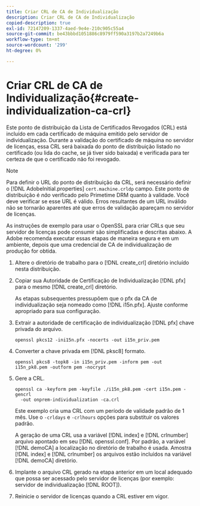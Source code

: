 ```yaml
---
title: Criar CRL de CA de Individualização
description: Criar CRL de CA de Individualização
copied-description: true
exl-id: 72147209-1337-4aed-9e4e-210c905c55a4
source-git-commit: be43bbbd1051886c8979ff590a3197b2a7249b6a
workflow-type: tm+mt
source-wordcount: '299'
ht-degree: 0%

---
```


# Criar CRL de CA de Individualização{#create-individualization-ca-crl}

Este ponto de distribuição da Lista de Certificados Revogados (CRL) está incluído em cada certificado de máquina emitido pelo servidor de individualização. Durante a validação do certificado de máquina no servidor de licenças, essa CRL será baixada do ponto de distribuição listado no certificado (ou lida do cache, se já tiver sido baixada) e verificada para ter certeza de que o certificado não foi revogado.

>[!NOTE]
>
>Para definir o URL do ponto de distribuição da CRL, será necessário definir o [!DNL AdobeInitial.properties] `cert.machine.crldp` campo. Este ponto de distribuição é *não* verificado pelo Primetime DRM quanto à validade. Você deve verificar se esse URL é válido. Erros resultantes de um URL inválido não se tornarão aparentes até que erros de validação apareçam no servidor de licenças.

As instruções de exemplo para usar o OpenSSL para criar CRLs que seu servidor de licenças pode consumir são simplificadas e descritas abaixo. A Adobe recomenda executar essas etapas de maneira segura e em um ambiente, depois que uma credencial de CA de individualização de produção for obtida.

1. Altere o diretório de trabalho para o [!DNL create_crl] diretório incluído nesta distribuição.
1. Copiar sua Autoridade de Certificação de Individualização [!DNL pfx] para o mesmo [!DNL create_crl] diretório.

   As etapas subsequentes pressupõem que o pfx da CA de individualização seja nomeado como [!DNL i15n.pfx]. Ajuste conforme apropriado para sua configuração.
1. Extrair a autoridade de certificação de individualização [!DNL pfx] chave privada do arquivo.

   ```
   openssl pkcs12 -ini15n.pfx -nocerts -out i15n_priv.pem
   ```

1. Converter a chave privada em [!DNL pksc8] formato.

   ```
   openssl pkcs8 -topk8 -in i15n_priv.pem -inform pem -out i15n_pk8.pem -outform pem -nocrypt
   ```

1. Gere a CRL.

   ```
   openssl ca -keyform pem -keyfile ./i15n_pk8.pem -cert i15n.pem -gencrl  
     -out onprem-individualization -ca.crl
   ```

   Este exemplo cria uma CRL com um período de validade padrão de 1 mês. Use o `-crldays` e `-crlhours` opções para substituir os valores padrão.

   A geração de uma CRL usa a variável [!DNL index] e [!DNL crlnumber] arquivo apontado em seu [!DNL openssl.conf]. Por padrão, a variável [!DNL demoCA] a localização no diretório de trabalho é usada. Amostra [!DNL index] e [!DNL crlnumber] os arquivos estão incluídos na variável [!DNL demoCA] diretório.

1. Implante o arquivo CRL gerado na etapa anterior em um local adequado que possa ser acessado pelo servidor de licenças (por exemplo: servidor de individualização [!DNL ROOT]).
1. Reinicie o servidor de licenças quando a CRL estiver em vigor.
